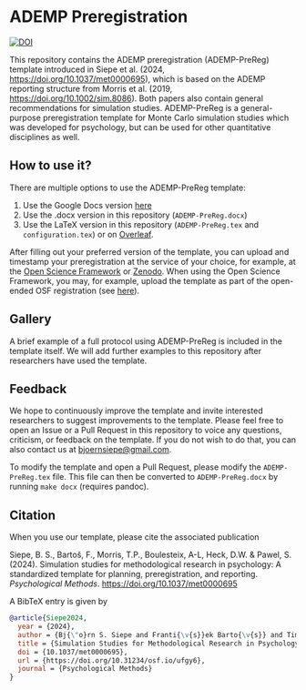 # ADEMP Preregistration
[![DOI](https://zenodo.org/badge/706519068.svg)](https://zenodo.org/doi/10.5281/zenodo.10057883)

This repository contains the ADEMP preregistration (ADEMP-PreReg) template introduced in Siepe et al. (2024, <https://doi.org/10.1037/met0000695>), which is based on the ADEMP reporting structure from Morris et al. (2019, <https://doi.org/10.1002/sim.8086>). Both papers also contain general recommendations for simulation studies. 
ADEMP-PreReg is a general-purpose preregistration template for Monte Carlo simulation studies which was developed for psychology, but can be used for other quantitative disciplines as well. 

## How to use it?
There are multiple options to use the ADEMP-PreReg template:

1. Use the Google Docs version [here](https://docs.google.com/document/d/1Tgjtaj9sto6UbVD2A70aLiCBX5I5Poj4/edit?usp=sharing&ouid=118438016191034970644&rtpof=true&sd=true)
2. Use the .docx version in this repository (`ADEMP-PreReg.docx`)
3. Use the LaTeX version in this repository (`ADEMP-PreReg.tex` and `configuration.tex`) or on [Overleaf](https://www.overleaf.com/latex/templates/ademp-prereg-simulation-study-template/dkhtxjtmpbfj).

After filling out your preferred version of the template, you can upload and timestamp your preregistration at the service of your choice, for example, at the [Open Science Framework](https://help.osf.io/article/158-create-a-preregistration) or [Zenodo](https://zenodo.org/).
When using the Open Science Framework, you may, for example, upload the template as part of the open-ended OSF registration (see [here](https://osf.io/zab38/wiki/home/)). 

## Gallery 
A brief example of a full protocol using ADEMP-PreReg is included in the template itself. We will add further examples to this repository after researchers have used the template.

## Feedback
We hope to continuously improve the template and invite interested researchers to suggest improvements to the template. Please feel free to open an Issue or a Pull Request in this repository to voice any questions, criticism, or feedback on the template. If you do not wish to do that, you can also contact us at bjoernsiepe@gmail.com.

To modify the template and open a Pull Request, please modify the `ADEMP-PreReg.tex` file. This file can then be converted to `ADEMP-PreReg.docx` by running `make docx` (requires pandoc).


## Citation
When you use our template, please cite the associated publication

Siepe, B. S., Bartoš, F., Morris, T.P., Boulesteix, A-L, Heck, D.W. & Pawel, S. (2024). Simulation studies for methodological research in psychology: A standardized template for planning, preregistration, and reporting. _Psychological Methods_. <https://doi.org/10.1037/met0000695>

A BibTeX entry is given by

```BibTeX
@article{Siepe2024,
  year = {2024},
  author = {Bj{\"o}rn S. Siepe and Franti{\v{s}}ek Barto{\v{s}} and Tim P. Morris and Anne-Laure Boulesteix and Daniel W. Heck and Samuel Pawel},
  title = {Simulation Studies for Methodological Research in Psychology: A Standardized Structure for Planning, Preregistration, and Reporting},
  doi = {10.1037/met0000695},
  url = {https://doi.org/10.31234/osf.io/ufgy6},
  journal = {Psychological Methods}
}
```
